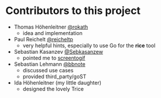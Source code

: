 # Contributors to this project

- Thomas Höhenleitner [@rokath](https://github.com/rokath)
  - idea and implementation
- Paul Reichelt [@reicheltp](https://github.com/reicheltp)
  - very helpful hints, especially to use Go for the **rice** tool
- Sebastian Kasanzev [@Sebkasanzew](https://github.com/Sebkasanzew)
  - pointed me to [screentogif](https://www.screentogif.com/)
- Sebastian Lehmann [@bbnote](https://github.com/bbnote)
  - discussed use cases
  - provided third_party/goST
- Ida Höhenleitner (my little daughter)
  - designed the lovely Trice
